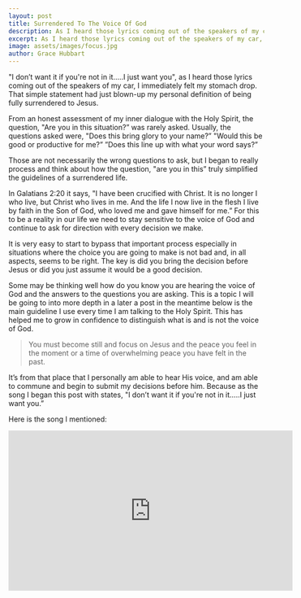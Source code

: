 ```yaml
---
layout: post
title: Surrendered To The Voice Of God
description: As I heard those lyrics coming out of the speakers of my car, I immediately felt my stomach drop. That simple statement had just blown-up my personal definition of being fully surrendered to Jesus.
excerpt: As I heard those lyrics coming out of the speakers of my car, I immediately felt my stomach drop. That simple statement had just blown-up my personal definition of being fully surrendered to Jesus.
image: assets/images/focus.jpg
author: Grace Hubbart
---
```


"I don’t want it if you're not in it.....I just want you", as I heard those lyrics coming out of the speakers of my car, I immediately felt my stomach drop.  That simple statement had just blown-up my personal definition of being fully surrendered to Jesus.  

From an honest assessment of my inner dialogue with the Holy Spirit, the question, "Are you in this situation?” was rarely asked. Usually, the questions asked were, "Does this bring glory to your name?” "Would this be good or productive for me?” ”Does this line up with what your word says?”  

Those are not necessarily the wrong questions to ask, but I began to really process and think about how the question, "are you in this” truly simplified the guidelines of a surrendered life.   

In Galatians 2:20 it says, "I have been crucified with Christ. It is no longer I who live, but Christ who lives in me. And the life I now live in the flesh I live by faith in the Son of God, who loved me and gave himself for me.” For this to be a reality in our life we need to stay sensitive to the voice of God and continue to ask for direction with every decision we make.  

It is very easy to start to bypass that important process especially in situations where the choice you are going to make is not bad and, in all aspects, seems to be right. The key is did you bring the decision before Jesus or did you just assume it would be a good decision. 

Some may be thinking well how do you know you are hearing the voice of God and the answers to the questions you are asking. This is a topic I will be going to into more depth in a later a post in the meantime below is the main guideline I use every time I am talking to the Holy Spirit. This has helped me to grow in confidence to distinguish what is and is not the voice of God. 

<blockquote>You must become still and focus on Jesus and the peace you feel in the moment or a time of overwhelming peace you have felt in the past.</blockquote>

It’s from that place that I personally am able to hear His voice, and am able to commune and begin to submit my decisions before him. Because as the song I began this post with states, "I don’t want it if you're not in it.....I just want you.” 

Here is the song I mentioned:

<iframe width="560" height="315" src="https://www.youtube.com/embed/OwEnS4S2zDg" frameborder="0" allow="autoplay; encrypted-media" allowfullscreen></iframe>
